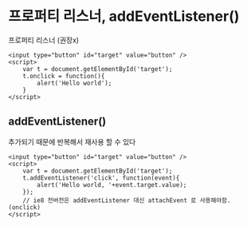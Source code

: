 # 프로퍼티 리스너, addEventListener\(\)

프로퍼티 리스너 \(권장x\)  


```markup
<input type="button" id="target" value="button" />
<script>
    var t = document.getElementById('target');
    t.onclick = function(){
        alert('Hello world');
    }
</script>
```

## addEventListener\(\)

추가되기 때문에 반복해서 재사용 할 수 있다

```markup
<input type="button" id="target" value="button" />
<script>
    var t = document.getElementById('target');
    t.addEventListener('click', function(event){
        alert('Hello world, '+event.target.value);
    });
    // ie8 전버전은 addEventListener 대신 attachEvent 로 사용해야함.(onclick)
</script>
```




